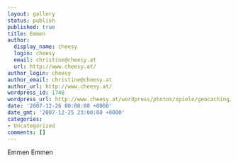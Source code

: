 ```yaml
---
layout: gallery
status: publish
published: true
title: Emmen
author:
  display_name: cheesy
  login: cheesy
  email: christine@cheesy.at
  url: http://www.cheesy.at/
author_login: cheesy
author_email: christine@cheesy.at
author_url: http://www.cheesy.at/
wordpress_id: 1748
wordpress_url: http://www.cheesy.at/wordpress/photos/spiele/geocaching/2007/emmen/
date: '2007-12-26 00:00:00 +0000'
date_gmt: '2007-12-25 23:00:00 +0000'
categories:
- Uncategorized
comments: []
---
```

<!--:de-->Emmen
<!--:--><!--:en-->Emmen
<!--:-->
